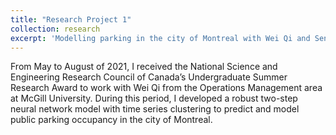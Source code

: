 ```yaml
---
title: "Research Project 1"
collection: research
excerpt: 'Modelling parking in the city of Montreal with Wei Qi and Sena Onen Oz '
---
```


From May to August of 2021, I received the National Science and Engineering Research Council of Canada’s Undergraduate Summer Research Award to work with Wei Qi from the Operations Management area at McGill University. During this period, I developed a robust two-step neural network model with time series clustering to predict and model public parking occupancy in the city of Montreal.

<!--- date: 2020-08-01 -->
<!--- permalink: /research/Summer_2020_Mtl_Parking -->
<!--- venue: 'Journal 1' -->
<!--- paperurl: 'http://academicpages.github.io/files/research_summer_2020.pdf' -->
<!--- citation: 'Your Name, You. (2009). &quot;Paper Title Number 1.&quot; <i>Journal 1</i>. 1(1).' -->
